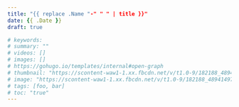 ```yaml
---
title: "{{ replace .Name "-" " " | title }}"
date: {{ .Date }}
draft: true

# keywords: 
# summary: ""
# videos: []
# images: []
# https://gohugo.io/templates/internal#open-graph
# thumbnail: "https://scontent-waw1-1.xx.fbcdn.net/v/t1.0-9/182188_489414974408975_67692653_n.jpg?_nc_cat=109&_nc_oc=AQnU49PFs8wsrfCP5BLXvJa8LR089P7u_5ZQxbb2aIGlVTuT56PWwaRi8wPbZaCjPpE&_nc_ht=scontent-waw1-1.xx&oh=1601145001fd28527a598f3ceb20af0f&oe=5DC662AB"
# image: "https://scontent-waw1-1.xx.fbcdn.net/v/t1.0-9/182188_489414974408975_67692653_n.jpg?_nc_cat=109&_nc_oc=AQnU49PFs8wsrfCP5BLXvJa8LR089P7u_5ZQxbb2aIGlVTuT56PWwaRi8wPbZaCjPpE&_nc_ht=scontent-waw1-1.xx&oh=1601145001fd28527a598f3ceb20af0f&oe=5DC662AB"
# tags: [foo, bar]
# toc: "true"
---
```


<!--more-->